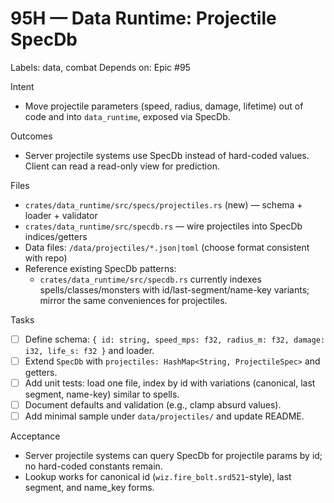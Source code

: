 # 95H — Data Runtime: Projectile SpecDb

Labels: data, combat
Depends on: Epic #95

Intent
- Move projectile parameters (speed, radius, damage, lifetime) out of code and into `data_runtime`, exposed via SpecDb.

Outcomes
- Server projectile systems use SpecDb instead of hard-coded values. Client can read a read-only view for prediction.

Files
- `crates/data_runtime/src/specs/projectiles.rs` (new) — schema + loader + validator
- `crates/data_runtime/src/specdb.rs` — wire projectiles into SpecDb indices/getters
- Data files: `/data/projectiles/*.json|toml` (choose format consistent with repo)
 - Reference existing SpecDb patterns:
   - `crates/data_runtime/src/specdb.rs` currently indexes spells/classes/monsters with id/last-segment/name-key variants; mirror the same conveniences for projectiles.

Tasks
- [ ] Define schema: `{ id: string, speed_mps: f32, radius_m: f32, damage: i32, life_s: f32 }` and loader.
- [ ] Extend `SpecDb` with `projectiles: HashMap<String, ProjectileSpec>` and getters.
- [ ] Add unit tests: load one file, index by id with variations (canonical, last segment, name-key) similar to spells.
- [ ] Document defaults and validation (e.g., clamp absurd values).
 - [ ] Add minimal sample under `data/projectiles/` and update README.

Acceptance
- Server projectile systems can query SpecDb for projectile params by id; no hard-coded constants remain.
 - Lookup works for canonical id (`wiz.fire_bolt.srd521`-style), last segment, and name_key forms.
